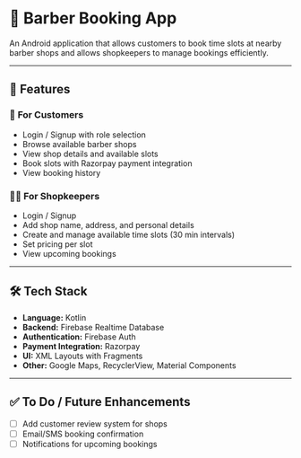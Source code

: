 # 💈 Barber Booking App


An Android application that allows customers to book time slots at nearby barber shops and allows shopkeepers to manage bookings efficiently.

---

## 🚀 Features

### 👤 **For Customers**
- Login / Signup with role selection
- Browse available barber shops
- View shop details and available slots
- Book slots with Razorpay payment integration
- View booking history

### 🧑‍💼 **For Shopkeepers**
- Login / Signup
- Add shop name, address, and personal details
- Create and manage available time slots (30 min intervals)
- Set pricing per slot
- View upcoming bookings

---

## 🛠️ Tech Stack

- **Language:** Kotlin
- **Backend:** Firebase Realtime Database
- **Authentication:** Firebase Auth
- **Payment Integration:** Razorpay
- **UI:** XML Layouts with Fragments
- **Other:** Google Maps, RecyclerView, Material Components

---

## ✅ To Do / Future Enhancements

- [ ] Add customer review system for shops
- [ ] Email/SMS booking confirmation
- [ ] Notifications for upcoming bookings
